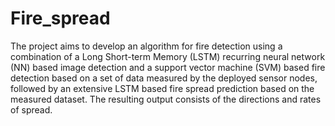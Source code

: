 # Fire_spread

The project aims to develop an algorithm for fire detection using a combination of a Long Short-term
Memory (LSTM) recurring neural network (NN) based image detection and a support vector machine
(SVM) based fire detection based on a set of data measured by the deployed sensor nodes, followed
by an extensive LSTM based fire spread prediction based on the measured dataset. The resulting
output consists of the directions and rates of spread. 
